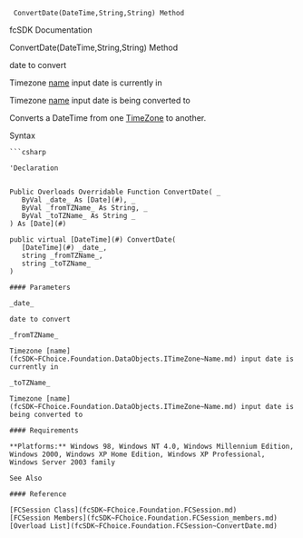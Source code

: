 ﻿     ConvertDate(DateTime,String,String) Method                                                   

fcSDK Documentation

ConvertDate(DateTime,String,String) Method

date to convert

Timezone [name](fcSDK~FChoice.Foundation.DataObjects.ITimeZone~Name.md) input date is currently in

Timezone [name](fcSDK~FChoice.Foundation.DataObjects.ITimeZone~Name.md) input date is being converted to

Converts a DateTime from one [TimeZone](fcSDK~FChoice.Foundation.DataObjects.ITimeZone.md) to another.

Syntax

```vbnet
```csharp

'Declaration
 

Public Overloads Overridable Function ConvertDate( _
   ByVal _date_ As [Date](#), _
   ByVal _fromTZName_ As String, _
   ByVal _toTZName_ As String _
) As [Date](#)

public virtual [DateTime](#) ConvertDate( 
   [DateTime](#) _date_,
   string _fromTZName_,
   string _toTZName_
)

#### Parameters

_date_

date to convert

_fromTZName_

Timezone [name](fcSDK~FChoice.Foundation.DataObjects.ITimeZone~Name.md) input date is currently in

_toTZName_

Timezone [name](fcSDK~FChoice.Foundation.DataObjects.ITimeZone~Name.md) input date is being converted to

#### Requirements

**Platforms:** Windows 98, Windows NT 4.0, Windows Millennium Edition, Windows 2000, Windows XP Home Edition, Windows XP Professional, Windows Server 2003 family

See Also

#### Reference

[FCSession Class](fcSDK~FChoice.Foundation.FCSession.md)  
[FCSession Members](fcSDK~FChoice.Foundation.FCSession_members.md)  
[Overload List](fcSDK~FChoice.Foundation.FCSession~ConvertDate.md)